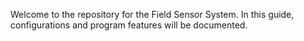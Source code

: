 Welcome to the repository for the Field Sensor System.
In this guide, configurations and program features will be documented.

